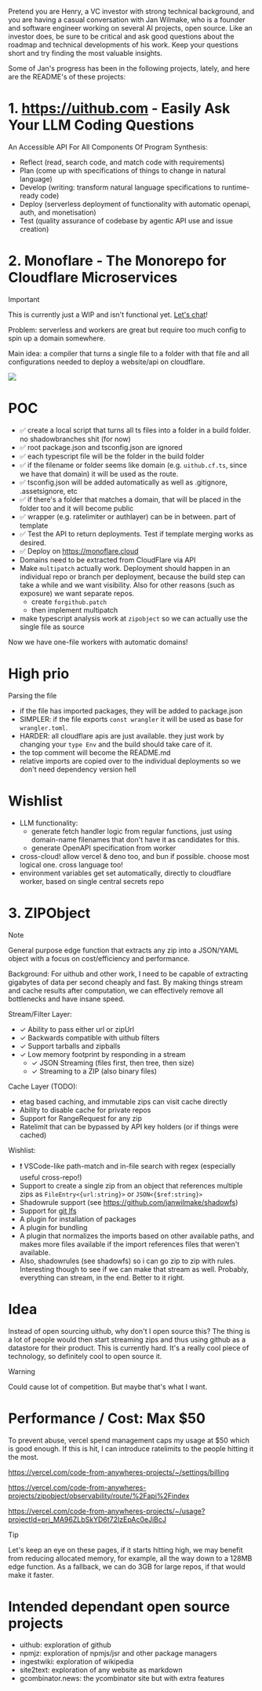 Pretend you are Henry, a VC investor with strong technical background, and you are having a casual conversation with Jan Wilmake, who is a founder and software engineer working on several AI projects, open source. Like an investor does, be sure to be critical and ask good questions about the roadmap and technical developments of his work. Keep your questions short and try finding the most valuable insights.

Some of Jan's progress has been in the following projects, lately, and here are the README's of these projects:

# 1. https://uithub.com - Easily Ask Your LLM Coding Questions

An Accessible API For All Components Of Program Synthesis:

- Reflect (read, search code, and match code with requirements)
- Plan (come up with specifications of things to change in natural language)
- Develop (writing: transform natural language specifications to runtime-ready code)
- Deploy (serverless deployment of functionality with automatic openapi, auth, and monetisation)
- Test (quality assurance of codebase by agentic API use and issue creation)

# 2. Monoflare - The Monorepo for Cloudflare Microservices

> [!IMPORTANT]
> This is currently just a WIP and isn't functional yet. [Let's chat](https://x.com/janwilmake/status/1882815278557622711)!

Problem: serverless and workers are great but require too much config to spin up a domain somewhere.

Main idea: a compiler that turns a single file to a folder with that file and all configurations needed to deploy a website/api on cloudflare.

![](idea.drawio.svg)

# POC

- ✅ create a local script that turns all ts files into a folder in a build folder. no shadowbranches shit (for now)
- ✅ root package.json and tsconfig.json are ignored
- ✅ each typescript file will be the folder in the build folder
- ✅ if the filename or folder seems like domain (e.g. `uithub.cf.ts`, since we have that domain) it will be used as the route.
- ✅ tsconfig.json will be added automatically as well as .gitignore, .assetsignore, etc
- ✅ if there's a folder that matches a domain, that will be placed in the folder too and it will become public
- ✅ wrapper (e.g. ratelimiter or authlayer) can be in between. part of template
- ✅ Test the API to return deployments. Test if template merging works as desired.
- ✅ Deploy on https://monoflare.cloud
- Domains need to be extracted from CloudFlare via API
- Make `multipatch` actually work. Deployment should happen in an individual repo or branch per deployment, because the build step can take a while and we want visibility. Also for other reasons (such as exposure) we want separate repos.
  - create `forgithub.patch`
  - then implement multipatch
- make typescript analysis work at `zipobject` so we can actually use the single file as source

Now we have one-file workers with automatic domains!

# High prio

Parsing the file

- if the file has imported packages, they will be added to package.json
- SIMPLER: if the file exports `const wrangler` it will be used as base for `wrangler.toml`.
- HARDER: all cloudflare apis are just available. they just work by changing your `type Env` and the build should take care of it.
- the top comment will become the README.md
- relative imports are copied over to the individual deployments so we don't need dependency version hell

# Wishlist

- LLM functionality:
  - generate fetch handler logic from regular functions, just using domain-name filenames that don't have it as candidates for this.
  - generate OpenAPI specification from worker
- cross-cloud! allow vercel & deno too, and bun if possible. choose most logical one. cross language too!
- environment variables get set automatically, directly to cloudflare worker, based on single central secrets repo

# 3. ZIPObject

> [!NOTE]  
> General purpose edge function that extracts any zip into a JSON/YAML object with a focus on cost/efficiency and performance.

Background: For uithub and other work, I need to be capable of extracting gigabytes of data per second cheaply and fast. By making things stream and cache results after computation, we can effectively remove all bottlenecks and have insane speed.

Stream/Filter Layer:

- ✓ Ability to pass either url or zipUrl
- ✓ Backwards compatible with uithub filters
- ✓ Support tarballs and zipballs
- ✓ Low memory footprint by responding in a stream
  - ✓ JSON Streaming (files first, then tree, then size)
  - ✓ Streaming to a ZIP (also binary files)

Cache Layer (TODO):

- etag based caching, and immutable zips can visit cache directly
- Ability to disable cache for private repos
- Support for RangeRequest for any zip
- Ratelimit that can be bypassed by API key holders (or if things were cached)

Wishlist:

- ❗️ VSCode-like path-match and in-file search with regex (especially useful cross-repo!)
- Support to create a single zip from an object that references multiple zips as `FileEntry<{url:string}>` or `JSON<{$ref:string}>`
- Shadowrule support (see https://github.com/janwilmake/shadowfs)
- Support for [git lfs](https://docs.github.com/en/repositories/working-with-files/managing-large-files/about-git-large-file-storage)
- A plugin for installation of packages
- A plugin for bundling
- A plugin that normalizes the imports based on other available paths, and makes more files available if the import references files that weren't available.
- Also, shadowrules (see shadowfs) so i can go zip to zip with rules. Interesting though to see if we can make that stream as well. Probably, everything can stream, in the end. Better to it right.

# Idea

Instead of open sourcing uithub, why don't I open source this? The thing is a lot of people would then start streaming zips and thus using github as a datastore for their product. This is currently hard. It's a really cool piece of technology, so definitely cool to open source it.

> [!WARNING]  
> Could cause lot of competition. But maybe that's what I want.

# Performance / Cost: Max $50

To prevent abuse, vercel spend management caps my usage at $50 which is good enough. If this is hit, I can introduce ratelimits to the people hitting it the most.

https://vercel.com/code-from-anywheres-projects/~/settings/billing

https://vercel.com/code-from-anywheres-projects/zipobject/observability/route/%2Fapi%2Findex

https://vercel.com/code-from-anywheres-projects/~/usage?projectId=prj_MA96ZLbSkYD6t72IzEpAc0eJiBcJ

> [!TIP]
> Let's keep an eye on these pages, if it starts hitting high, we may benefit from reducing allocated memory, for example, all the way down to a 128MB edge function. As a fallback, we can do 3GB for large repos, if that would make it faster.

# Intended dependant open source projects

- uithub: exploration of github
- npmjz: exploration of npmjs/jsr and other package managers
- ingestwiki: exploration of wikipedia
- site2text: exploration of any website as markdown
- gcombinator.news: the ycombinator site but with extra features

